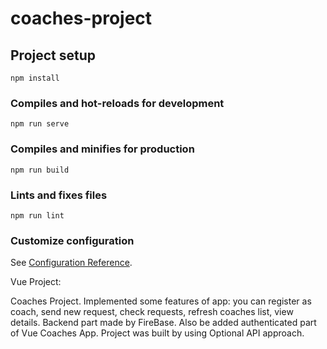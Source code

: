 # coaches-project

## Project setup

```
npm install
```

### Compiles and hot-reloads for development

```
npm run serve
```

### Compiles and minifies for production

```
npm run build
```

### Lints and fixes files

```
npm run lint
```

### Customize configuration

See [Configuration Reference](https://cli.vuejs.org/config/).

Vue Project:

Coaches Project. Implemented some features of app: you can register as coach, send new request, check requests, refresh coaches list, view details. Backend part made by FireBase. Also be added authenticated part of Vue Coaches App. Project was built by using Optional API approach.
